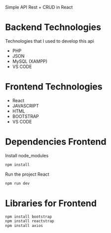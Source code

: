 
Simple API Rest + CRUD in React


# Backend Technologies

Technologies that I used to develop this api

- PHP
- JSON
- MySQL (XAMPP)
- VS CODE


# Frontend Technologies

- React
- JAVASCRIPT
- HTML
- BOOTSTRAP
- VS CODE


# Dependencies Frontend
Install node_modules
```sh
npm install

```
Run the project React
```sh
npm run dev
```

# Libraries for Frontend
```sh
npm install bootstrap 
npm install reactstrap 
npm install axios
```

